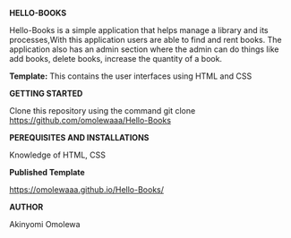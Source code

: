 

**HELLO-BOOKS**

Hello-Books is a simple application that helps manage a library and its processes,With this application users are able to find and rent books. 
The application also has an admin section where the admin can do things like add books, delete books, increase the quantity of a book.


**Template:** This contains the user interfaces using HTML and CSS



**GETTING STARTED**

Clone this repository using the command git clone https://github.com/omolewaaa/Hello-Books


**PEREQUISITES AND INSTALLATIONS**

Knowledge of HTML, CSS


**Published Template**

https://omolewaaa.github.io/Hello-Books/

   
 **AUTHOR**

   Akinyomi Omolewa
